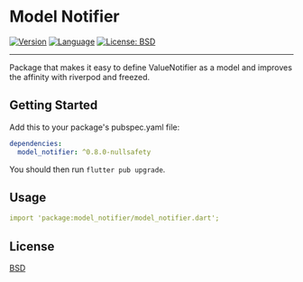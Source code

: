 # Model Notifier

[![Version](https://img.shields.io/badge/version-0.8.0-blue.svg)](https://mathru.net)
[![Language](https://img.shields.io/badge/language-dart-blue.svg)](https://dart.dev/)
[![License: BSD](https://img.shields.io/badge/license-BSD-purple.svg)](https://opensource.org/licenses/BSD-3-Clause)

---------------------------------------

Package that makes it easy to define ValueNotifier as a model and improves the affinity with riverpod and freezed.

## Getting Started

Add this to your package's pubspec.yaml file:
```yaml
dependencies:
  model_notifier: ^0.8.0-nullsafety
```
You should then run `flutter pub upgrade`.

## Usage

```yaml
import 'package:model_notifier/model_notifier.dart';
```

## License

[BSD](LICENSE)